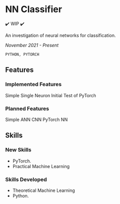# **NN Classifier**

:heavy_check_mark: WIP :heavy_check_mark:

An investigation of neural networks for classification.

_November 2021 - Present_

```PYTHON, PYTORCH```

## **Features** 

### **Implemented Features**

Simple Single Neuron
Initial Test of PyTorch

### **Planned Features**

Simple ANN
CNN
PyTorch NN

## **Skills**

### **New Skills**

* PyTorch.
* Practical Machine Learning

### **Skills Developed**

* Theoretical Machine Learning
* Python.
